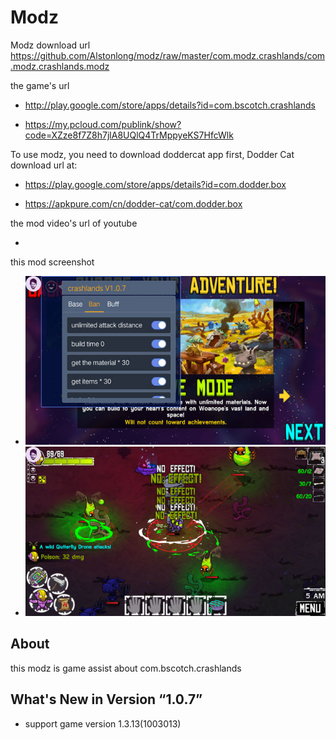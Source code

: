 # Modz

Modz download url https://github.com/Alstonlong/modz/raw/master/com.modz.crashlands/com.modz.crashlands.modz

the game's url

* http://play.google.com/store/apps/details?id=com.bscotch.crashlands

* https://my.pcloud.com/publink/show?code=XZze8f7Z8h7jlA8UQlQ4TrMppyeKS7HfcWlk

To use modz, you need to download doddercat app first, Dodder Cat download url at:

* https://play.google.com/store/apps/details?id=com.dodder.box

* https://apkpure.com/cn/dodder-cat/com.dodder.box
        			  
the mod video's url of youtube

* 

this mod screenshot

* ![](https://github.com/Alstonlong/modz/blob/master/com.modz.crashlands/screenshot/modz1.jpg)
* ![](https://github.com/Alstonlong/modz/blob/master/com.modz.crashlands/screenshot/modz2.jpg)


## About

this modz is game assist about com.bscotch.crashlands

## What's New in Version “1.0.7”

* support game version 1.3.13(1003013) 
